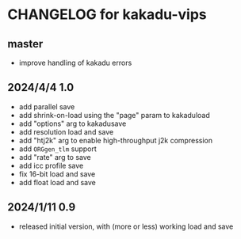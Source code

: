 # CHANGELOG for kakadu-vips

## master

- improve handling of kakadu errors

## 2024/4/4 1.0

- add parallel save
- add shrink-on-load using the "page" param to kakaduload
- add "options" arg to kakadusave
- add resolution load and save
- add "htj2k" arg to enable high-throughput j2k compression
- add `ORGgen_tlm` support 
- add "rate" arg to save
- add icc profile save
- fix 16-bit load and save
- add float load and save

## 2024/1/11 0.9

- released initial version, with (more or less) working load and save
